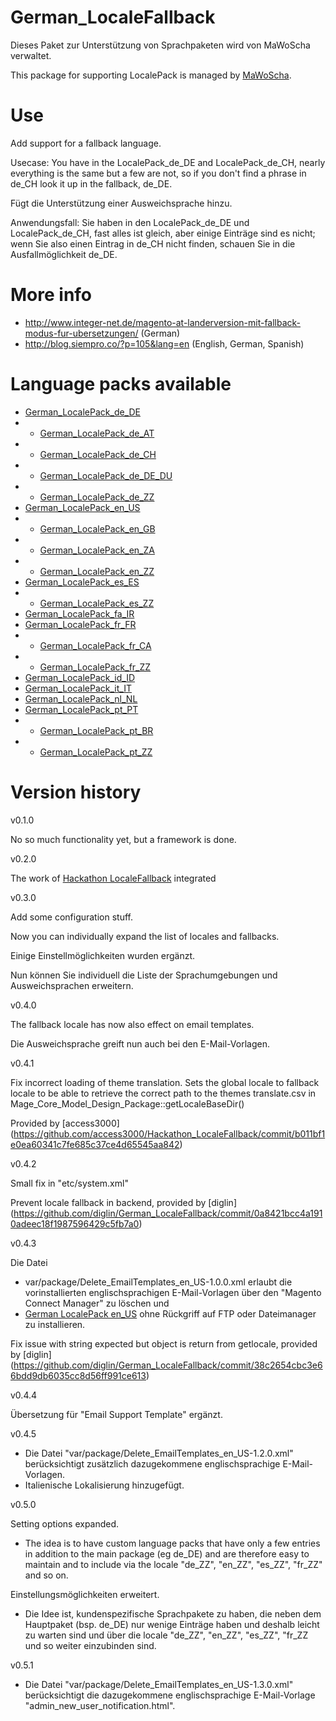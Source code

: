 # German_LocaleFallback
Dieses Paket zur Unterstützung von Sprachpaketen wird von MaWoScha verwaltet.

This package for supporting LocalePack is managed by [MaWoScha](https://github.com/MaWoScha).

# Use
Add support for a fallback language.

Usecase: You have in the LocalePack_de_DE and LocalePack_de_CH, nearly everything is the same but
a few are not, so if you don't find a phrase in de_CH look it up in the fallback, de_DE.

Fügt die Unterstützung einer Ausweichsprache hinzu.

Anwendungsfall: Sie haben in den LocalePack_de_DE und LocalePack_de_CH, fast alles ist gleich, aber einige Einträge
sind es nicht; wenn Sie also einen Eintrag in de_CH nicht finden, schauen Sie in die Ausfallmöglichkeit de_DE.

# More info

* http://www.integer-net.de/magento-at-landerversion-mit-fallback-modus-fur-ubersetzungen/ (German)
* http://blog.siempro.co/?p=105&lang=en (English, German, Spanish)

# Language packs available

* [German_LocalePack_de_DE](https://github.com/MaWoScha/German_LocalePack_de_DE)
* - [German_LocalePack_de_AT](https://github.com/MaWoScha/German_LocalePack_de_AT)
* - [German_LocalePack_de_CH](https://github.com/MaWoScha/German_LocalePack_de_CH)
* - [German_LocalePack_de_DE_DU](https://github.com/MaWoScha/German_LocalePack_de_DE_DU)
* - [German_LocalePack_de_ZZ](https://github.com/MaWoScha/German_LocalePack_de_ZZ)
* [German_LocalePack_en_US](https://github.com/MaWoScha/German_LocalePack_en_US)
* - [German_LocalePack_en_GB](https://github.com/MaWoScha/German_LocalePack_en_GB)
* - [German_LocalePack_en_ZA](https://github.com/MaWoScha/German_LocalePack_en_ZA)
* - [German_LocalePack_en_ZZ](https://github.com/MaWoScha/German_LocalePack_en_ZZ)
* [German_LocalePack_es_ES](https://github.com/MaWoScha/German_LocalePack_es_ES)
* - [German_LocalePack_es_ZZ](https://github.com/MaWoScha/German_LocalePack_es_ZZ)
* [German_LocalePack_fa_IR](https://github.com/MaWoScha/German_LocalePack_fa_IR)
* [German_LocalePack_fr_FR](https://github.com/MaWoScha/German_LocalePack_fr_FR)
* - [German_LocalePack_fr_CA](https://github.com/MaWoScha/German_LocalePack_fr_CA)
* - [German_LocalePack_fr_ZZ](https://github.com/MaWoScha/German_LocalePack_fr_ZZ)
* [German_LocalePack_id_ID](https://github.com/MaWoScha/German_LocalePack_id_ID)
* [German_LocalePack_it_IT](https://github.com/MaWoScha/German_LocalePack_it_IT)
* [German_LocalePack_nl_NL](https://github.com/MaWoScha/German_LocalePack_nl_NL)
* [German_LocalePack_pt_PT](https://github.com/MaWoScha/German_LocalePack_pt_PT)
* - [German_LocalePack_pt_BR](https://github.com/MaWoScha/German_LocalePack_pt_BR)
* - [German_LocalePack_pt_ZZ](https://github.com/MaWoScha/German_LocalePack_pt_ZZ)

# Version history

v0.1.0

No so much functionality yet, but a framework is done.

v0.2.0

The work of [Hackathon LocaleFallback](https://github.com/magento-hackathon/Hackathon_LocaleFallback) integrated

v0.3.0

Add some configuration stuff.

Now you can individually expand the list of locales and fallbacks.

Einige Einstellmöglichkeiten wurden ergänzt.

Nun können Sie individuell die Liste der Sprachumgebungen und Ausweichsprachen erweitern.

v0.4.0

The fallback locale has now also effect on email templates.

Die Ausweichsprache greift nun auch bei den E-Mail-Vorlagen.

v0.4.1

Fix incorrect loading of theme translation. Sets the global locale to fallback locale to be able to retrieve the correct path to the themes translate.csv in Mage_Core_Model_Design_Package::getLocaleBaseDir()

Provided by [access3000] (https://github.com/access3000/Hackathon_LocaleFallback/commit/b011bf1e0ea60341c7fe685c37ce4d65545aa842)

v0.4.2

Small fix in "etc/system.xml"

Prevent locale fallback in backend, provided by [diglin] (https://github.com/diglin/German_LocaleFallback/commit/0a8421bcc4a1910adeec18f1987596429c5fb7a0)

v0.4.3

Die Datei
* var/package/Delete_EmailTemplates_en_US-1.0.0.xml
erlaubt die vorinstallierten englischsprachigen E-Mail-Vorlagen über den "Magento Connect Manager" zu löschen und
*  [German LocalePack en_US](https://github.com/MaWoScha/German_LocalePack_en_US)
ohne Rückgriff auf FTP oder Dateimanager zu installieren.

Fix issue with string expected but object is return from getlocale, provided by [diglin] (https://github.com/diglin/German_LocaleFallback/commit/38c2654cbc3e66bdd9db6035cc8d56ff991ce613)

v0.4.4

Übersetzung für "Email Support Template" ergänzt.

v0.4.5

- Die Datei "var/package/Delete_EmailTemplates_en_US-1.2.0.xml" berücksichtigt zusätzlich dazugekommene englischsprachige E-Mail-Vorlagen.
- Italienische Lokalisierung hinzugefügt.

v0.5.0

Setting options expanded.
- The idea is to have custom language packs that have only a few entries in addition to the main package (eg de_DE) and are therefore easy to maintain and to include via the locale "de_ZZ", "en_ZZ", "es_ZZ", "fr_ZZ" and so on.

Einstellungsmöglichkeiten erweitert.
- Die Idee ist, kundenspezifische Sprachpakete zu haben, die neben dem Hauptpaket (bsp. de_DE) nur wenige Einträge haben und deshalb leicht zu warten sind und über die locale "de_ZZ", "en_ZZ", "es_ZZ", "fr_ZZ und so weiter einzubinden sind.

v0.5.1

- Die Datei "var/package/Delete_EmailTemplates_en_US-1.3.0.xml" berücksichtigt die dazugekommene englischsprachige E-Mail-Vorlage "admin_new_user_notification.html".
